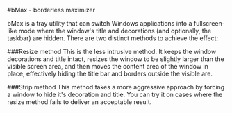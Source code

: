 #bMax - borderless maximizer

bMax is a tray utility that can switch Windows applications into a fullscreen-like mode where the window's title and decorations (and optionally, the taskbar) are hidden. There are two distinct methods to achieve the effect:

###Resize method
This is the less intrusive method. It keeps the window decorations and title intact, resizes the window to be slightly larger than the visible screen area, and then moves the content area of the window in place, effectively hiding the title bar and borders outside the visible are.

###Strip method
This method takes a more aggressive approach by forcing a window to hide it's decoration and title. You can try it on cases where the resize method fails to deliver an acceptable result.
